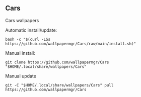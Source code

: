 ## Cars
  
Cars wallpapers  
  
Automatic install/update:
  
```shell
bash -c "$(curl -LSs https://github.com/wallpapermgr/Cars/raw/main/install.sh)"
```
  
Manual install:
  
```shell
git clone https://github.com/wallpapermgr/Cars "$HOME/.local/share/wallpapers/Cars"
```
  
Manual update
  
```shell
git -C "$HOME/.local/share/wallpapers/Cars" pull https://github.com/wallpapermgr/Cars  
```
